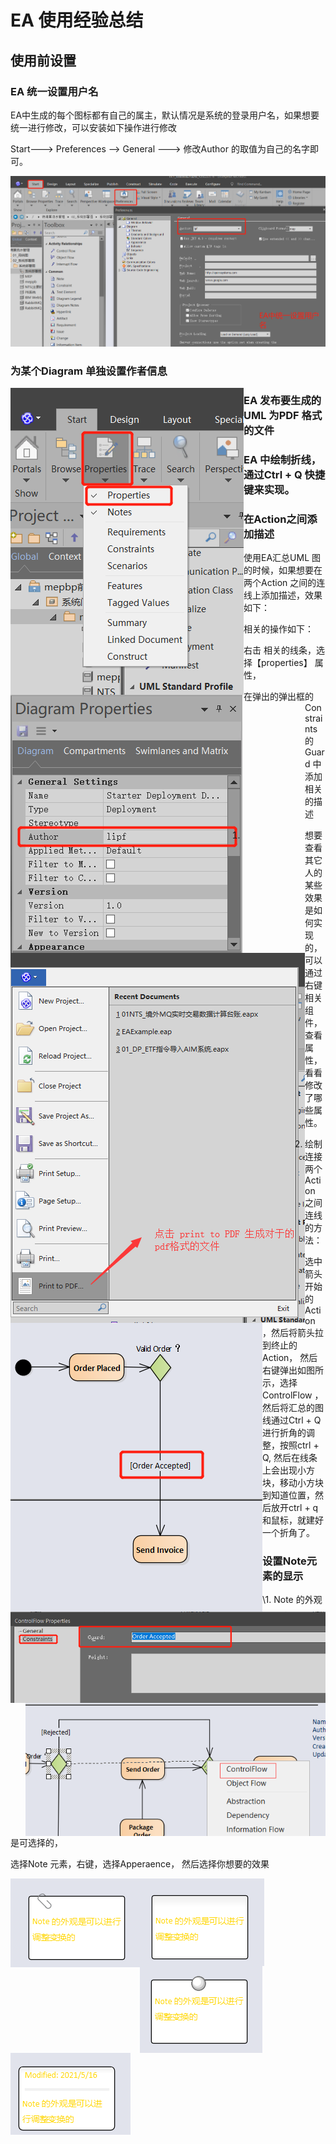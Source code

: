 # EA 使用经验总结

## 使用前设置

### EA 统一设置用户名

EA中生成的每个图标都有自己的属主，默认情况是系统的登录用户名，如果想要统一进行修改，可以安装如下操作进行修改

Start---> Preferences --> General ---> 修改Author 的取值为自己的名字即可。



<img src="./pic/00_comm/001_EA统一设置用户名_20220316.png">





### 为某个Diagram 单独设置作者信息

<img src=".\pic\00_comm\003_EA中为Diagram Notes单独设置Author中的信息_20220923.png.png" align="left">



<img src=".\pic\00_comm\002_EA中为Diagram Notes单独设置Author中的信息_20220923.png" align="left">



### EA 发布要生成的UML 为PDF 格式的文件

<img src="./pic/00_comm/004_打印图片为pdf.png" align="left">



###  EA 中绘制折线， 通过Ctrl + Q 快捷键来实现。 



### 在Action之间添加描述

使用EA汇总UML 图的时候，如果想要在两个Action 之间的连线上添加描述，效果如下：

<img src="./pic/00_comm/005_Action连线之间添加描述.png" align="left">



相关的操作如下：

右击 相关的线条，选择【properties】 属性， 

<img src="./pic/00_comm/006_Action连线之间添加描述.png" align="left">

在弹出的弹出框的Constraints 的Guard 中添加相关的描述

 

 

1. 想要查看其它人的某些效果是如何实现的，可以通过右键相关组件，查看属性，看看修改了哪些属性。 

2. 绘制连接两个Action 之间连线的方法：

   <img src="./pic/00_comm/007_查看属性的设置方式.png" align="left">

选中箭头开始的Action ，然后将箭头拉到终止的Action， 然后右键弹出如图所示，选择 ControlFlow ，然后将汇总的图线通过Ctrl +  Q 进行折角的调整，按照ctrl + Q, 然后在线条上会出现小方块，移动小方块到知道位置，然后放开ctrl + q 和鼠标，就建好一个折角了。 





### 设置Note元素的显示

\1. Note 的外观是可选择的，

选择Note 元素，右键，选择Apperaence， 然后选择你想要的效果

<img src="./pic/00_comm/008_Note外形显示.png" align="left">

<img src="./pic/00_comm/008_Note外形显示_2.png" align="left">

<img src="./pic/00_comm/008_Note外形显示_3.png" align="left">

<img src="./pic/00_comm/008_Note外形显示_4.png" align="left">



